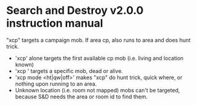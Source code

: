 # Search and Destroy v2.0.0 instruction manual

"xcp" targets a campaign mob.  If area cp, also runs to area and does hunt trick. 
 - 'xcp' alone targets the first available cp mob (i.e. living and location known)
 - 'xcp <number>' targets a specific mob, dead or alive.
 - 'xcp mode <ht|qw|off>' makes "xcp" do hunt trick, quick where, or nothing upon running to an area.
 - Unknown location (i.e. room not mapped) mobs can't be targeted, because S&D needs the area or room id to find them.
